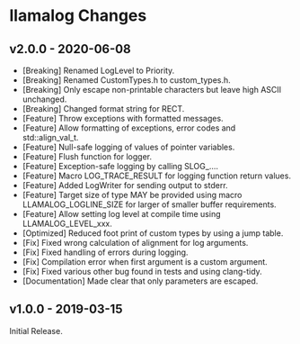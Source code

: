 # llamalog Changes

## v2.0.0 - 2020-06-08
-   \[Breaking\] Renamed LogLevel to Priority.
-   \[Breaking\] Renamed CustomTypes.h to custom_types.h.
-   \[Breaking\] Only escape non-printable characters but leave high ASCII unchanged.
-   \[Breaking\] Changed format string for RECT.
-   \[Feature\] Throw exceptions with formatted messages.
-   \[Feature\] Allow formatting of exceptions, error codes and std::align_val_t.
-   \[Feature\] Null-safe logging of values of pointer variables.
-   \[Feature\] Flush function for logger.
-   \[Feature\] Exception-safe logging by calling SLOG_....
-   \[Feature\] Macro LOG_TRACE_RESULT for logging function return values.
-   \[Feature\] Added LogWriter for sending output to stderr.
-   \[Feature\] Target size of type MAY be provided using macro LLAMALOG_LOGLINE_SIZE for larger of smaller buffer requirements.
-   \[Feature\] Allow setting log level at compile time using LLAMALOG_LEVEL_xxx.
-   \[Optimized\] Reduced foot print of custom types by using a jump table.
-   \[Fix\] Fixed wrong calculation of alignment for log arguments.
-   \[Fix\] Fixed handling of errors during logging.
-   \[Fix\] Compilation error when first argument is a custom argument.
-   \[Fix\] Fixed various other bug found in tests and using clang-tidy.
-   \[Documentation\] Made clear that only parameters are escaped.

## v1.0.0 - 2019-03-15
Initial Release.